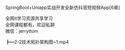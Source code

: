 SpringBoot+Uniapp实战开发全新仿抖音短视频App[6章]

全网it学习资源共享学习<br>全网课程都有，欢迎私聊<br>微信：jerryttom<br>

┣━2-2技术拓扑架构图~1.mp4